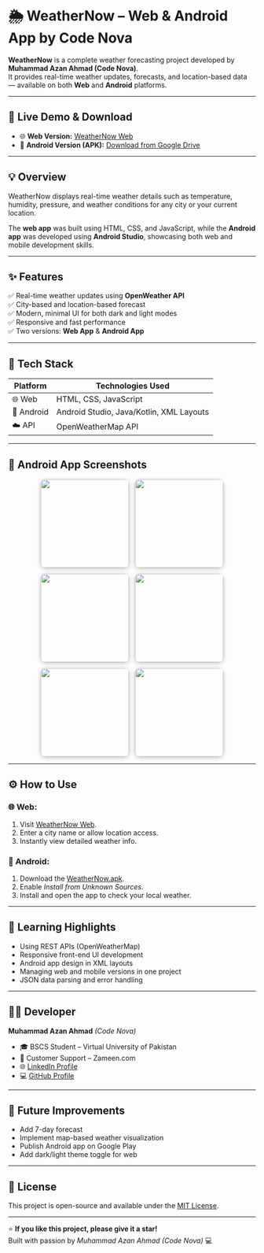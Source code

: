 # 🌦️ WeatherNow – Web & Android App by Code Nova

**WeatherNow** is a complete weather forecasting project developed by **Muhammad Azan Ahmad (Code Nova)**.  
It provides real-time weather updates, forecasts, and location-based data — available on both **Web** and **Android** platforms.

---

## 🚀 Live Demo & Download

- 🌐 **Web Version:** [WeatherNow Web](https://code2926.github.io/weathernow/)  
- 📱 **Android Version (APK):** [Download from Google Drive](https://drive.google.com/file/d/15rknttaWdqaa0RuGELhzP15vGP_K6Pzc/view?usp=sharing)

---

## 💡 Overview

WeatherNow displays real-time weather details such as temperature, humidity, pressure, and weather conditions for any city or your current location.

The **web app** was built using HTML, CSS, and JavaScript, while the **Android app** was developed using **Android Studio**, showcasing both web and mobile development skills.

---

## ✨ Features

✅ Real-time weather updates using **OpenWeather API**  
✅ City-based and location-based forecast  
✅ Modern, minimal UI for both dark and light modes  
✅ Responsive and fast performance  
✅ Two versions: **Web App** & **Android App**

---

## 🧩 Tech Stack

| Platform | Technologies Used |
|-----------|-------------------|
| 🌐 Web | HTML, CSS, JavaScript |
| 📱 Android | Android Studio, Java/Kotlin, XML Layouts |
| ☁️ API | OpenWeatherMap API |

---

## 📱 Android App Screenshots

<p align="center" style="display: flex; flex-wrap: wrap; justify-content: center; gap: 12px;">

  <img src="https://github.com/user-attachments/assets/c85e98eb-4434-4cd1-bbac-e10fc4791569" height="180" style="border-radius: 10px; box-shadow: 0 2px 8px rgba(0,0,0,0.25); object-fit: cover;" />
  <img src="https://github.com/user-attachments/assets/4a490494-05d1-4ca4-bc2f-97bbe397bb91" height="180" style="border-radius: 10px; box-shadow: 0 2px 8px rgba(0,0,0,0.25); object-fit: cover;" />
  <img src="https://github.com/user-attachments/assets/a1913ba7-f6ea-46f7-82be-2d8a02ffd179" height="180" style="border-radius: 10px; box-shadow: 0 2px 8px rgba(0,0,0,0.25); object-fit: cover;" />
  <img src="https://github.com/user-attachments/assets/b3cb199d-15da-4a9b-914f-f57f1526112a" height="180" style="border-radius: 10px; box-shadow: 0 2px 8px rgba(0,0,0,0.25); object-fit: cover;" />
  <img src="https://github.com/user-attachments/assets/55ae108b-c27d-4bce-bc96-bdc3c01bb2be" height="180" style="border-radius: 10px; box-shadow: 0 2px 8px rgba(0,0,0,0.25); object-fit: cover;" />
  <img src="https://github.com/user-attachments/assets/c9cf9894-5625-49cc-9405-02c8bd99c78a" height="180" style="border-radius: 10px; box-shadow: 0 2px 8px rgba(0,0,0,0.25); object-fit: cover;" />

</p>


---

## ⚙️ How to Use

### 🌐 Web:
1. Visit [WeatherNow Web](https://code2926.github.io/weathernow/).  
2. Enter a city name or allow location access.  
3. Instantly view detailed weather info.

### 📱 Android:
1. Download the [WeatherNow.apk](https://drive.google.com/file/d/15rknttaWdqaa0RuGELhzP15vGP_K6Pzc/view?usp=sharing).  
2. Enable *Install from Unknown Sources*.  
3. Install and open the app to check your local weather.

---

## 🧠 Learning Highlights

- Using REST APIs (OpenWeatherMap)
- Responsive front-end UI development
- Android app design in XML layouts
- Managing web and mobile versions in one project
- JSON data parsing and error handling

---

## 👨‍💻 Developer

**Muhammad Azan Ahmad** *(Code Nova)*  
- 🎓 BSCS Student – Virtual University of Pakistan  
- 💼 Customer Support – Zameen.com  
- 🌐 [LinkedIn Profile](https://www.linkedin.com/in/muhammad-azan-ahmad-171b48384/)  
- 💻 [GitHub Profile](https://github.com/Code2926)

---

## 🏁 Future Improvements

- Add 7-day forecast  
- Implement map-based weather visualization  
- Publish Android app on Google Play  
- Add dark/light theme toggle for web

---

## 📜 License

This project is open-source and available under the [MIT License](LICENSE).

---

⭐ **If you like this project, please give it a star!**  
Built with passion by *Muhammad Azan Ahmad (Code Nova)* 💻
